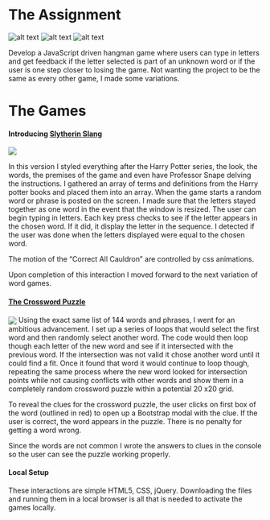 # The Assignment
![alt text](https://img.shields.io/badge/uses-jQuery-blue.svg)  ![alt text](https://img.shields.io/badge/uses-Custom_CSS-blue.svg)  ![alt text](https://img.shields.io/badge/uses-Responsive_Design-blue.svg)

Develop a JavaScript driven hangman game where users can type in letters and get feedback if the letter selected is part of an unknown word or if the user is one step closer to losing the game. Not wanting the project to be the same as every other game, I made some variations.

# The Games
#### Introducing [Slytherin Slang](https://krtcotmo2.github.io/wordGames/)
[<img align="center" src="https://github.com/krtcotmo2/wordGames/blob/master/assets/images/slang.png"/>](https://krtcotmo2.github.io/wordGames/)

In this version I styled everything after the Harry Potter series, the look, the words, the premises of the game and even have Professor Snape delving the instructions. I gathered an array of terms and definitions from the Harry potter books and placed them into an array. When the game starts a random word or phrase is posted on the screen. I made sure that the letters stayed together as one word in the event that the window is resized. The user can begin typing in letters. Each key press checks to see if the letter appears in the chosen word. If it did, it display the letter in the sequence. I detected if the user was done when the letters displayed were equal to the chosen word.

The motion of the “Correct All Cauldron” are controlled by css animations.

Upon completion of this interaction I moved forward to the next variation of word games.

#### [The Crossword Puzzle](https://krtcotmo2.github.io/wordGames/intersection3.html)
[<img align="center" src="https://github.com/krtcotmo2/wordGames/blob/master/assets/images/prophet.png"/>](https://krtcotmo2.github.io/wordGames/intersection3.html)
Using the exact same list of 144 words and phrases, I went for an ambitious advancement. I set up a series of loops that would select the first word and then randomly select another word. The code would then loop though each letter of the new word and see if it intersected with the previous word. If the intersection was not valid it chose another word until it could find a fit. Once it found that word it would continue to loop though, repeating the same process where the new word looked for intersection points while not causing conflicts with other words and show them in a completely random crossword puzzle within a potential 20 x20 grid.

To reveal the clues for the crossword puzzle, the user clicks on first box of the word (outlined in red) to open up a Bootstrap modal with the clue. If the user is correct, the word appears in the puzzle. There is no penalty for getting a word wrong. 

Since the words are not common I wrote the answers to clues in the console so the user can see the puzzle working properly. 

#### Local Setup
These interactions are simple HTML5, CSS, jQuery. Downloading the files and running them in a local browser is all that is needed to activate the games locally.
 

